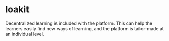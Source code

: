 # loakit
Decentralized learning is included with the platform. This can help the learners easily find new ways of learning, and the platform is tailor-made at an individual level.
